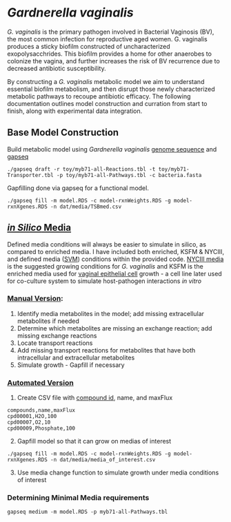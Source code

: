 # _Gardnerella vaginalis_
_G. vaginalis_ is the primary pathogen involved in Bacterial Vaginosis (BV), the most common infection for reproductive aged women. G. vaginalis produces a sticky biofilm constructed of uncharacterized exopolysacchrides. This biofilm provides a home for other anaerobes to colonize the vagina, and further increases the risk of BV recurrence due to decreased antibiotic susceptibility.

By constructing a _G. vaginalis_ metabolic model we aim to understand essential biofilm metabolism, and then disrupt those newly characterized metabolic pathways to recoupe antibiotic efficacy. The following documentation outlines model construction and curration from start to finish, along with experimental data integration.

## Base Model Construction
Build metabolic model using _Gardnerella vaginalis_ [genome sequence](https://genomes.atcc.org/genomes?text=gardnerella) and [gapseq](https://gapseq.readthedocs.io/en/latest/usage/basics.html)

```
./gapseq draft -r toy/myb71-all-Reactions.tbl -t toy/myb71-Transporter.tbl -p toy/myb71-all-Pathways.tbl -c bacteria.fasta
```

Gapfilling done via gapseq for a functional model.
```
./gapseq fill -m model.RDS -c model-rxnWeights.RDS -g model-rxnXgenes.RDS -n dat/media/TSBmed.csv
```
## [_in Silico_ Media](https://github.com/lrd3uu/gardnerella_vaginalis/blob/main/insilico_media.py)
Defined media conditions will always be easier to simulate in silico, as compared to enriched media. I have included both enriched, KSFM & NYCIII, and defined media ([SVM](https://www.ncbi.nlm.nih.gov/pmc/articles/PMC265277/)) conditions within the provided code. [NYCIII media](https://www.atcc.org/~/media/FA8074C3B4B9450899EE2542D6AD7116.ashx) is the suggested growing conditions for _G. vaginalis_ and KSFM is the enriched media used for [vaginal epithelial cell](https://www.atcc.org/products/crl-2616) growth - a cell line later used for co-culture system to simulate host-pathogen interactions _in vitro_ 

### [Manual Version](https://github.com/lrd3uu/gardnerella_vaginalis/blob/main/insilico_media.py):
1. Identify media metabolites in the model; add missing extracellular metabolites if needed
2. Determine which metabolites are missing an exchange reaction; add missing exchange reactions
3. Locate transport reactions
4. Add missing transport reactions for metabolites that have both intracellular and extracellular metabolites
5. Simulate growth - Gapfill if necessary  

### [Automated Version](https://github.com/lrd3uu/gardnerella_vaginalis/blob/main/insilico_media_gapfill.py)
1. Create CSV file with [compound id](https://github.com/jotech/gapseq/blob/master/dat/nutrients.tsv), name, and maxFlux
  ```
  compounds,name,maxFlux
  cpd00001,H2O,100
  cpd00007,O2,10
  cpd00009,Phosphate,100
  ```
2. Gapfill model so that it can grow on medias of interest
```
./gapseq fill -m model.RDS -c model-rxnWeights.RDS -g model-rxnXgenes.RDS -n dat/media/media_of_interest.csv
```
3. Use media change function to simulate growth under media conditions of interest
### Determining Minimal Media requirements
```
gapseq medium -m model.RDS -p myb71-all-Pathways.tbl
```

